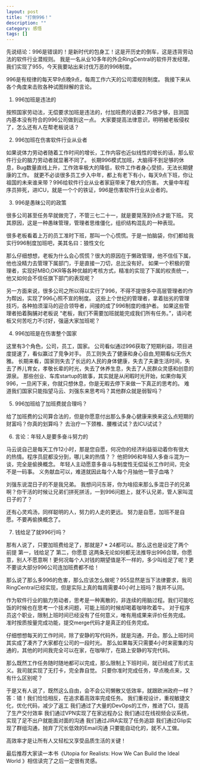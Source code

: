 ```yaml
---
layout: post
title: "打倒996！"
description: ""
category: 感悟
tags: []
---
```



先说结论：996是错误的！是新时代的包身工！这是开历史的倒车，这是违背劳动法的软件行业潜规则。
我是一名从业10多年的外企RingCentral的软件开发经理，我们实现了955，今天我要站出来讨伐万恶的996制度。

996是有规律的每天早9点晚9点，每周工作六天的公司潜规则制度。
我接下来从各个角度来击败各种试图辩解的言论。

1. 996加班是违法的

按照国家劳动法，无偿要求加班是违法的，付加班费的话要2.75倍才够，目测国内基本没有符合的996公司做到这一点。
大家要提高法律意识，明明被老板侵权了，怎么还有人在帮老板说话？

2. 996加班在伤害软件行业从业者

如果说体力劳动者随着工作时间的增长，工作内容也近似线性的增长的话，那么软件行业的脑力劳动者就显著不同了。
长期996模式加班，大脑得不到足够的休息，Bug数量直线上升，工作效率极大的降低，软件工作者身心受损，无法长期健康的工作。
就更不必谈很多员工步入中年，都上有老下有小，每天9点下班，你让祖国的未来谁来带？996给软件行业从业者家庭带来了极大的伤害。
大量中年程序员猝死，进ICU，就是一个个的铁证，996是伤害软件行业从业者的。

3. 996是愚昧公司的政策

很多公司甚至任务早就做完了，不管三七二十一，就是要晃荡到9点才能下班。
究其原因，这是一种愚昧管理，管理者思维僵化，组织结构混乱的一种表现。

很多老板看着上万的员工准时下班，那叫一个心慌慌。于是一拍脑袋，你们都给我实行996制度加班吧，美其名曰：狼性文化

那么仔细想想，老板为什么会心慌慌？很大的原因在于懒政管理，他不信任下属，他也没精力去管理下属部门，于是直接一刀切，总比没有好。
如果一个积极的管理者，实现好MBO,OKR等各种优越的考核方式，精准的实现了下属的权责统一，他又如何会不信任旗下部门的表现呢？

另一方面来说，很多公司之所以得以实行了996，不得不提很多中高层管理者的作为帮凶，实现了996心照不宣的制度。
这些上个世纪的管理者，拿着拙劣的管理技巧，各种拍须溜马的迎合领导者，间接的成了996制度的维护者。
如果这些管理者拍着胸脯对老板说 “老板，我们不需要加班就能完成我们所有任务。”，请问老板又何苦吃力不讨好，强逼大家加班呢？

4. 996加班是在伤害整个国家

这里有3个角色，公司，员工，国家。
公司看似通过996获取了短期利益，项目进度提速了，看似赢过了竞争对手。
员工则失去了健康和身心自由,短期看似无伤大雅。
长期来看，国家则失去了长远的人民的身体健康，失去了夫妻生活时间，失去了养儿育女，孝敬长辈的时光，失去了休养生息，失去了人民群众灵感和创意的源泉。
那些创业、车库startup的故事，其实就是从闲暇时光开始，如果你每天996，一旦闲下来，你就只想休息，你是无暇去停下来做一下真正的思考的。
难道我们国家只能指望马云、刘强东来思考吗？其他群众就是弱智吗？

5. 996加班给了加班费就合理吗？

给了加班费的公司算合法的，但是你愿意付出那么多身心健康来换来这么点短期的财富吗？你真的划算吗？
去治疗一下颈椎、腰椎试试？去ICU试试？


6. 言论：年轻人是要多奋斗努力的

马云说自己是每天工作12小时，那是您自愿，何况你的经济利益驱动着你有很大的热情。程序员屁都没分到，哪儿来的热情？？
他把996和年轻人多奋斗混为一谈，完全是偷换概念。
年轻人主动愿意多奋斗与制度性无偿延长工作时间，完全不是一码事。
义务献血可以，难道就因此每个人每个月抽他一管子血咯？

刘强东说混日子的不是我兄弟。
我想问问东哥，你为啥招来那么多混日子的兄弟啊？你干活的时候让兄弟们拼死拼活，一到996问题上，就不认兄弟，管人家叫混日子的了？

还有心灵鸡汤，同样聪明的人，努力的人走的更远。
努力是自愿，加班不是自愿。不要再偷换概念了。

7. 钱给足了就996行吗？

那有人说了，只要加班费给足了，那就是7 * 24都可以。那么这也是设定了两个前提
第一，钱给足了
第二，你愿意
这两条无论如何都无法推导出996合理，你愿意，别人不愿意啊！更何况每个人对钱的期望值是不一样的，多少叫给足了呢？更不要谈大部分996公司连加班费都不给！



那么说了那么多996的危害，那么应该怎么做呢？955显然是当下法律要求，我司RingCentral已经实现，但是实际上真的每周需要40小时上班吗？我并不认同。

作为软件行业的脑力劳动者，思考是一种离散的，非连续的用脑过程。我们可能吃饭的时候也在思考一个技术问题，可能上班的时候却喝着咖啡吹着牛。
对于程序员这个职业，限制上班时间已经没有了任何意义，唯有用成果来评价任务完成。
准时按质按量完成功能，提交merge代码才是真正的任务完成。

仔细想想每天的工作时间，除了安静的写代码外，就是沟通，开会。那么上班时间其实成了凑齐了大家都在公司的一段时光。
那么如果每天只需要4小时来密集的沟通的，其他的时间我完全可以在家，在咖啡厅，在路上安静的写完代码。

那么既然工作任务随时随地都可以完成，那么限制上下班时间，就已经成了形式主义。我司就实现了无打卡，完全靠自觉。
只要你准时完成任务，早点晚点来，又有什么区别呢？

于是又有人说了，既然这么自由，会不会公司懒散又低效率，就跟欧洲政府一样？
答：错！我们恰恰相反，在追求着高效率完成任务。
我们重视设计，重视敏捷文化，优化代码，减少了返工
我们通过了大量的DevOps的工作，推进了CI，提高了生产交付效率
我们通过VPN实现了在家远程办公
我们通过在线视频会议系统，实现了足不出户就能面对面的沟通
我们通过JIRA实现了任务追踪
我们通过Glip实现了群组沟通，抛弃了冗长低效的Email沟通
只要能自动化的，就不人工做。

高效率才是让所有人又轻松又享受品质生活的关键！

最后推荐大家读一本书《Utopia for Realists: How We Can Build the Ideal World 》相信读完了之后一定很有灵感。

